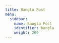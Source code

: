 ```yaml
---
title: Bangla Post
menu:
  sidebar:
    name: Bangla Post 
    identifier: bangla
    weight: 200
---
```

